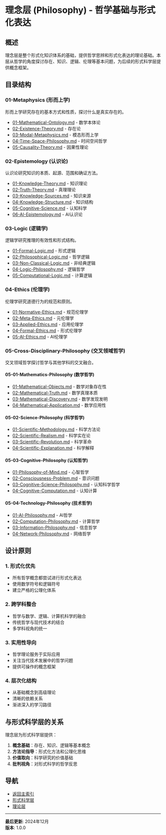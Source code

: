 # 理念层 (Philosophy) - 哲学基础与形式化表达

## 概述

理念层是整个形式化知识体系的基础，提供哲学思辨和形式化表达的理论基础。本层从哲学的角度探讨存在、知识、逻辑、伦理等基本问题，为后续的形式科学层提供概念框架。

## 目录结构

### 01-Metaphysics (形而上学)

形而上学研究存在的基本方式和性质，探讨什么是真实存在的。

- [01-Mathematical-Ontology.md](01-Metaphysics/01-Mathematical-Ontology.md) - 数学本体论
- [02-Existence-Theory.md](01-Metaphysics/02-Existence-Theory.md) - 存在论
- [03-Modal-Metaphysics.md](01-Metaphysics/03-Modal-Metaphysics.md) - 模态形而上学
- [04-Time-Space-Philosophy.md](01-Metaphysics/04-Time-Space-Philosophy.md) - 时间空间哲学
- [05-Causality-Theory.md](01-Metaphysics/05-Causality-Theory.md) - 因果性理论

### 02-Epistemology (认识论)

认识论研究知识的本质、起源、范围和确证方法。

- [01-Knowledge-Theory.md](02-Epistemology/01-Knowledge-Theory.md) - 知识理论
- [02-Truth-Theory.md](02-Epistemology/02-Truth-Theory.md) - 真理理论
- [03-Knowledge-Sources.md](02-Epistemology/03-Knowledge-Sources.md) - 知识来源
- [04-Knowledge-Structure.md](02-Epistemology/04-Knowledge-Structure.md) - 知识结构
- [05-Cognitive-Science.md](02-Epistemology/05-Cognitive-Science.md) - 认知科学
- [06-AI-Epistemology.md](02-Epistemology/06-AI-Epistemology.md) - AI认识论

### 03-Logic (逻辑学)

逻辑学研究推理的有效性和形式结构。

- [01-Formal-Logic.md](03-Logic/01-Formal-Logic.md) - 形式逻辑
- [02-Philosophical-Logic.md](03-Logic/02-Philosophical-Logic.md) - 哲学逻辑
- [03-Non-Classical-Logic.md](03-Logic/03-Non-Classical-Logic.md) - 非经典逻辑
- [04-Logic-Philosophy.md](03-Logic/04-Logic-Philosophy.md) - 逻辑哲学
- [05-Computational-Logic.md](03-Logic/05-Computational-Logic.md) - 计算逻辑

### 04-Ethics (伦理学)

伦理学研究道德行为的规范和原则。

- [01-Normative-Ethics.md](04-Ethics/01-Normative-Ethics.md) - 规范伦理学
- [02-Meta-Ethics.md](04-Ethics/02-Meta-Ethics.md) - 元伦理学
- [03-Applied-Ethics.md](04-Ethics/03-Applied-Ethics.md) - 应用伦理学
- [04-Formal-Ethics.md](04-Ethics/04-Formal-Ethics.md) - 形式伦理学
- [05-AI-Ethics.md](04-Ethics/05-AI-Ethics.md) - AI伦理学

### 05-Cross-Disciplinary-Philosophy (交叉领域哲学)

交叉领域哲学探讨哲学与其他学科的交叉融合。

#### 05-01-Mathematics-Philosophy (数学哲学)

- [01-Mathematical-Objects.md](05-Cross-Disciplinary-Philosophy/05-01-Mathematics-Philosophy/01-Mathematical-Objects.md) - 数学对象存在性
- [02-Mathematical-Truth.md](05-Cross-Disciplinary-Philosophy/05-01-Mathematics-Philosophy/02-Mathematical-Truth.md) - 数学真理本质
- [03-Mathematical-Discovery.md](05-Cross-Disciplinary-Philosophy/05-01-Mathematics-Philosophy/03-Mathematical-Discovery.md) - 数学发现发明
- [04-Mathematical-Application.md](05-Cross-Disciplinary-Philosophy/05-01-Mathematics-Philosophy/04-Mathematical-Application.md) - 数学应用性

#### 05-02-Science-Philosophy (科学哲学)

- [01-Scientific-Methodology.md](05-Cross-Disciplinary-Philosophy/05-02-Science-Philosophy/01-Scientific-Methodology.md) - 科学方法论
- [02-Scientific-Realism.md](05-Cross-Disciplinary-Philosophy/05-02-Science-Philosophy/02-Scientific-Realism.md) - 科学实在论
- [03-Scientific-Revolution.md](05-Cross-Disciplinary-Philosophy/05-02-Science-Philosophy/03-Scientific-Revolution.md) - 科学革命
- [04-Scientific-Explanation.md](05-Cross-Disciplinary-Philosophy/05-02-Science-Philosophy/04-Scientific-Explanation.md) - 科学解释

#### 05-03-Cognitive-Philosophy (认知哲学)

- [01-Philosophy-of-Mind.md](05-Cross-Disciplinary-Philosophy/05-03-Cognitive-Philosophy/01-Philosophy-of-Mind.md) - 心智哲学
- [02-Consciousness-Problem.md](05-Cross-Disciplinary-Philosophy/05-03-Cognitive-Philosophy/02-Consciousness-Problem.md) - 意识问题
- [03-Cognitive-Science-Philosophy.md](05-Cross-Disciplinary-Philosophy/05-03-Cognitive-Philosophy/03-Cognitive-Science-Philosophy.md) - 认知科学哲学
- [04-Cognitive-Computation.md](05-Cross-Disciplinary-Philosophy/05-03-Cognitive-Philosophy/04-Cognitive-Computation.md) - 认知计算

#### 05-04-Technology-Philosophy (技术哲学)

- [01-AI-Philosophy.md](05-Cross-Disciplinary-Philosophy/05-04-Technology-Philosophy/01-AI-Philosophy.md) - AI哲学
- [02-Computation-Philosophy.md](05-Cross-Disciplinary-Philosophy/05-04-Technology-Philosophy/02-Computation-Philosophy.md) - 计算哲学
- [03-Information-Philosophy.md](05-Cross-Disciplinary-Philosophy/05-04-Technology-Philosophy/03-Information-Philosophy.md) - 信息哲学
- [04-Network-Philosophy.md](05-Cross-Disciplinary-Philosophy/05-04-Technology-Philosophy/04-Network-Philosophy.md) - 网络哲学

## 设计原则

### 1. 形式化优先

- 所有哲学概念都尝试进行形式化表达
- 使用数学符号和逻辑符号
- 建立严格的公理化体系

### 2. 跨学科整合

- 哲学与数学、逻辑、计算机科学的融合
- 传统哲学与现代技术的结合
- 多学科视角的统一

### 3. 实用性导向

- 哲学理论服务于实际应用
- 关注当代技术发展中的哲学问题
- 提供可操作的概念框架

### 4. 层次化结构

- 从基础概念到高级理论
- 清晰的依赖关系
- 渐进深入的学习路径

## 与形式科学层的关系

理念层为形式科学层提供：

1. **概念基础**：存在、知识、逻辑等基本概念
2. **方法论指导**：形式化方法和公理化思维
3. **价值取向**：科学研究的价值基础
4. **批判视角**：对形式科学的哲学反思

## 导航

- [返回主索引](../README.md)
- [形式科学层](../02-Formal-Science/README.md)
- [理论层](../03-Theory/README.md)

---

**最后更新**: 2024年12月  
**版本**: 1.0.0
